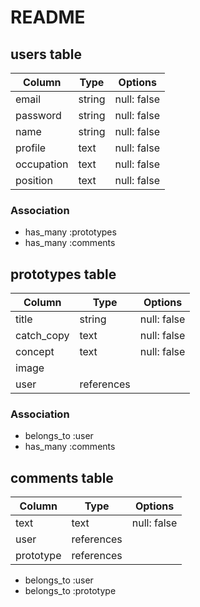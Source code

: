 # README

## users table

| Column     | Type   | Options     | 
| ---------- | ------ | ----------- | 
| email      | string | null: false | 
| password   | string | null: false | 
| name       | string | null: false | 
| profile    | text   | null: false | 
| occupation | text   | null: false | 
| position   | text   | null: false | 


### Association

- has_many :prototypes
- has_many :comments


## prototypes table

| Column     | Type       | Options     | 
| ---------- | ---------- | ----------- | 
| title      | string     | null: false | 
| catch_copy | text       | null: false | 
| concept    | text       | null: false | 
| image      |            |             | 
| user       | references |             | 

### Association

- belongs_to :user
- has_many :comments

## comments table

| Column    | Type       | Options     | 
| --------- | ---------- | ----------- | 
| text      | text       | null: false | 
| user      | references |             | 
| prototype | references |             | 

- belongs_to :user
- belongs_to :prototype
